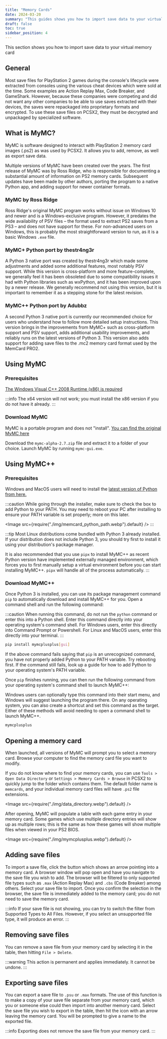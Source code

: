 ```yaml
---
title: "Memory Cards"
date: 2024-03-20
summary: "This guides shows you how to import save data to your virtual memory card"
draft: false
toc: true
sidebar_position: 4
---
```


This section shows you how to import save data to your virtual memory card

## General

Most save files for PlayStation 2 games during the console's lifecycle were extracted from consoles using the various cheat devices which were sold at the time. Some examples are Action Replay Max, Code Breaker, and GameShark. However, because these companies were competing and did not want any other companies to be able to use saves extracted with their devices, the saves were repackaged into proprietary formats and encrypted. To use these save files on PCSX2, they must be decrypted and unpackaged by specialized software.

## What is MyMC?

MyMC is software designed to interact with PlayStation 2 memory card images (.ps2) as was used by PCSX2. It allows you to add, remove, as well as export save data.

Multiple versions of MyMC have been created over the years. The first release of MyMC was by Ross Ridge, who is responsible for documenting a substantial amount of information on PS2 memory cards. Subsequent updates have been made by other authors, porting the program to a native Python app, and adding support for newer container formats.

### MyMC by Ross Ridge

Ross Ridge's original MyMC program works without issue on Windows 10 and newer and is a Windows-exclusive program. However, it predates the wide availability of PSV files – the format used to extract PS2 saves from a PS3 – and does not have support for these. For non-advanced users on Windows, this is probably the most straightforward version to run, as it is a basic Windows `.exe` file.

### MyMC+ Python port by thestr4ng3r

A Python 3 native port was created by thestr4ng3r which made some adjustments and added some additional features, most notably PSV support. While this version is cross-platform and more feature-complete, we generally feel it has been obsoleted due to some compatibility issues it had with Python libraries such as wxPython, and it has been improved upon by a newer release. We generally recommend not using this version, but it is important to remember it as a stepping stone for the latest revision.

### MyMC++ Python port by Adubbz

A second Python 3 native port is currently our recommended choice for users who understand how to follow more detailed setup instructions. This version brings in the improvements from MyMC+ such as cross-platform support and PSV support, adds additional usability improvements, and reliably runs on the latest versions of Python 3. This version also adds support for adding save files to the .mc2 memory card format used by the MemCard PRO2.

## Using MyMC

### Prerequisites

[The Windows Visual C++ 2008 Runtime (x86) is required](https://learn.microsoft.com/en-us/cpp/windows/latest-supported-vc-redist#visual-studio-2008-vc-90-sp1-no-longer-supported)

:::info
The x64 version will not work; you must install the x86 version if you do not have it already.
:::

### Download MyMC

MyMC is a portable program and does not "install". [You can find the original MyMC here](http://www.csclub.uwaterloo.ca:11068/mymc/)

Download the `mymc-alpha-2.7.zip` file and extract it to a folder of your choice. Launch MyMC by running `mymc-gui.exe`.

## Using MyMC++

### Prerequisites

Windows and MacOS users will need to install the [latest version of Python from here.](https://www.python.org/downloads/)

:::caution
While going through the installer, make sure to check the box to add Python to your PATH. You may need to reboot your PC after installing to ensure your PATH variable is set properly; more on this later.

<Image src={require("./img/memcard_python_path.webp").default} />
:::

:::tip
Most Linux distributions come bundled with Python 3 already installed. If your distribution does not include Python 3, you should try first to install it using your distribution's package manager.

It is also recommended that you use `pipx` to install MyMC++ as recent Python version have implemented externally managed environment, which forces you to first manually setup a virtual environment before you can start installing MyMC++. `pipx` will handle all of the process automatically.
:::

### Download MyMC++

Once Python 3 is installed, you can use its package management command `pip` to automatically download and install MyMC++ for you. Open a command shell and run the following command:

:::caution
When running this command, do not run the `python` command or enter this into a Python shell. Enter this command directly into your operating system's command shell. For Windows users, enter this directly into Command Prompt or Powershell. For Linux and MacOS users, enter this directly into your terminal.
:::

```sh
pip install mymcplusplus[gui]
```

If the above command fails saying that `pip` is an unrecognized command, you have not properly added Python to your PATH variable. Try rebooting first. If the command still fails, look up a guide for how to add Python to your operating system's PATH variable.

Once `pip` finishes running, you can then run the following command from your operating system's command shell to launch MyMC++:

Windows users can optionally type this command into their start menu, and Windows will suggest launching the program there. On any operating system, you can also create a shortcut and set this command as the target. Either of these methods will avoid needing to open a command shell to launch MyMC++.

```sh
mymcplusplus
```

## Opening a memory card

When launched, all versions of MyMC will prompt you to select a memory card. Browse your computer to find the memory card file you want to modify.

If you do not know where to find your memory cards, you can use `Tools > Open Data Directory` or `Settings > Memory Cards > Browse` in PCSX2 to quickly jump to the folder which contains them. The default folder name is `memcards`, and your individual memory card files will have `.ps2` file extensions.

<Image src={require("./img/data_directory.webp").default} />

After opening, MyMC will populate a table with each game entry in your memory card. Some games which use multiple directory entries will show up as multiple rows; this is the same as how these games will show multiple files when viewed in your PS2 BIOS.

<Image src={require("./img/mymcplusplus.webp").default} />

## Adding save files

To import a save file, click the button which shows an arrow pointing into a memory card. A browser window will pop open and have you navigate to the save file you wish to add. The browser will be filtered to only supported file types such as `.max` (Action Replay Max) and `.cbs` (Code Breaker) among others. Select your save file to import. Once you confirm the selection in the browser, the save file is immediately added to the memory card; you do not need to save the memory card.

:::info
If your save file is not showing, you can try to switch the filter from Supported Types to All Files. However, if you select an unsupported file type, it will produce an error.
:::

## Removing save files

You can remove a save file from your memory card by selecting it in the table, then hitting `File > Delete`.

:::warning
This action is permanent and applies immediately. It cannot be undone.
:::

## Exporting save files

You can export a save file to `.psu` or `.max` formats. The use of this function is to make a copy of your save file separate from your memory card, which you or someone else could then import into another memory card. Select the save file you wish to export in the table, then hit the icon with an arrow leaving the memory card. You will be prompted to give a name to the exported file.

:::info
Exporting does not remove the save file from your memory card.
:::
